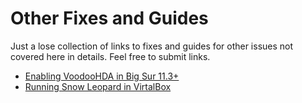 # Other Fixes and Guides
Just a lose collection of links to fixes and guides for other issues not covered here in details. Feel free to submit links.

- [Enabling VoodooHDA in Big Sur 11.3+](https://www.insanelymac.com/forum/topic/314406-voodoohda-299/?do=findComment&comment=2756841)
- [Running Snow Leopard in VirtalBox](https://www.youtube.com/watch?v=b2fgOPvkmH8)
